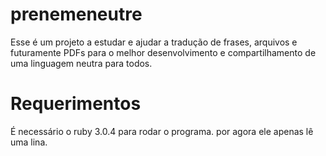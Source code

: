 # prenemeneutre
Esse é um projeto a estudar e ajudar a tradução de frases, arquivos e
futuramente PDFs para o melhor desenvolvimento e compartilhamento de uma
linguagem neutra para todos.

# Requerimentos
É necessário o ruby 3.0.4 para rodar o programa. por agora ele apenas lê
uma lina. 
